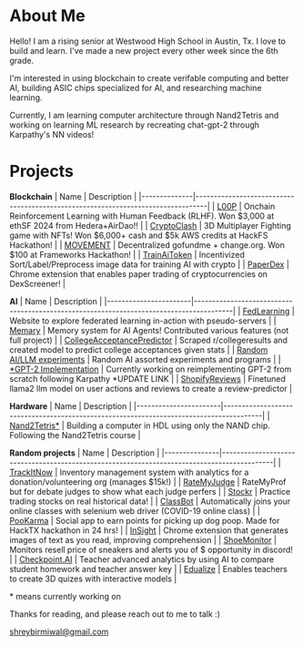 # About Me
Hello! I am a rising senior at Westwood High School in Austin, Tx.
I love to build and learn. I've made a new project every other week since the 6th grade.

I'm interested in using blockchain to create verifable computing and better AI, building ASIC chips specialized for AI, and researching machine learning.

Currently, I am learning computer architecture through Nand2Tetris and working on learning ML research by recreating chat-gpt-2 through Karpathy's NN videos!


# Projects


**Blockchain**
| Name         | Description                                                                     |
|--------------|---------------------------------------------------------------------------------|
| [L00P](https://github.com/shreybirmiwal/L00P-ethSF2024)  | Onchain Reinforcement Learning with Human Feedback (RLHF). Won $3,000 at ethSF 2024 from Hedera+AirDao!!        |
| [CryptoClash](https://github.com/shreybirmiwal/CryptoClash-HackFS2024)  | 3D Multiplayer Fighting game with NFTs! Won $6,000+ cash and $5k AWS credits at HackFS Hackathon!        |
| [MOVEMENT](https://github.com/shreybirmiwal/movement)     | Decentralized gofundme + change.org. Won $100 at Frameworks Hackathon!          |
| [TrainAiToken](https://github.com/shreybirmiwal/trainAI) | Incentivized Sort/Label/Preprocess image data for training AI with crypto       |
| [PaperDex](https://github.com/shreybirmiwal/PaperDex)     | Chrome extension that enables paper trading of cryptocurrencies on DexScreener! |



**AI**
| Name                  | Description                                                                            |
|-----------------------|----------------------------------------------------------------------------------------|
| [FedLearning](https://github.com/shreybirmiwal/fedlearning)           | Website to explore federated learning in-action with pseudo-servers                      |
| [Memary](https://github.com/kingjulio8238/Memary/pull/26)                | Memory system for AI Agents! Contributed various features (not full project)           |
| [CollegeAcceptancePredictor](https://github.com/shreybirmiwal/college-predictor)     | Scraped r/collegeresults and created model to predict college acceptances given stats |
| [Random AI/LLM experiments](https://github.com/shreybirmiwal/ml-research) | Random AI assorted experiments and programs              |
| [*GPT-2 Implementation](https://github.com/shreybirmiwal/ml-research) | Currently working on reimplementing GPT-2 from scratch following Karpathy  *UPDATE LINK            |
| [ShopifyReviews](https://github.com/shreybirmiwal/finetuned-llama2-user_reviews)        | Finetuned llama2 llm model on user actions and reviews to create a review-predictor    |


**Hardware**
| Name                  | Description                                                                            |
|-----------------------|----------------------------------------------------------------------------------------|
| [Nand2Tetris*](https://github.com/shreybirmiwal/nand2tetris)           | Building a computer in HDL using only the NAND chip. Following the Nand2Tetris course                      |


**Random projects**
| Name          | Description                                                                                |
|---------------|--------------------------------------------------------------------------------------------|
| [TrackItNow](https://github.com/shreybirmiwal/trackitnow)    | Inventory management system with analytics for a donation/volunteering org (manages $15k!) |
| [RateMyJudge](https://github.com/shreybirmiwal/ratemyjudge)   | RateMyProf but for debate judges to show what each judge perfers                           |
| [Stockr](https://github.com/shreybirmiwal/stockr-game)        | Practice trading stocks on real historical data!                                           |
| [ClassBot](https://github.com/shreybirmiwal/ClassBot)      | Automatically joins your online classes with selenium web driver (COVID-19 online class)   |
| [PooKarma](https://github.com/shreybirmiwal/PooKarma-HackTheFutureHackathon2023)      | Social app to earn points for picking up dog poop. Made for HackTX hackathon in 24 hrs!    |
| [InSight](https://github.com/shreybirmiwal/inSight-Chrome-Extension)       | Chrome extension that generates images of text as you read, improving comprehension        |
| [ShoeMonitor](https://github.com/shreybirmiwal/ShoeMonitor)   | Monitors resell price of sneakers and alerts you of $ opportunity in discord!              |
| [Checkpoint.AI](https://github.com/shreybirmiwal/checkpoint.ai) | Teacher advanced analytics by using AI to compare student homework and teacher answer key   |
| [Edualize](https://github.com/shreybirmiwal/Edualize) | Enables teachers to create 3D quizes with interactive models   |



\* means currently working on



Thanks for reading, and please reach out to me to talk :)


shreybirmiwal@gmail.com
